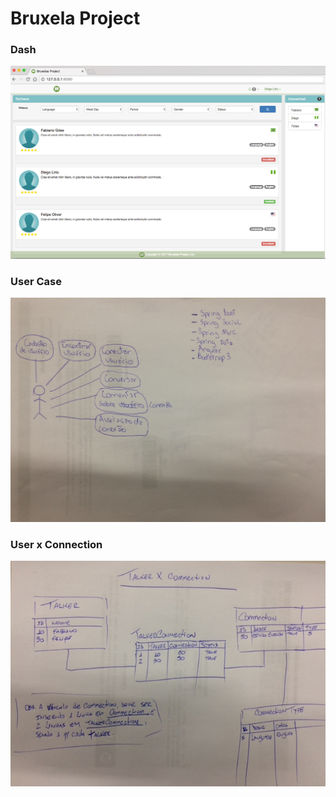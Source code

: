 # Bruxela Project

### Dash   

![Dash](dash-1.0.JPG)   

### User Case   

![User Case](usercase-1.0.JPG)

### User x Connection   

![Talker x Connection](talker-x-connection.jpg)
